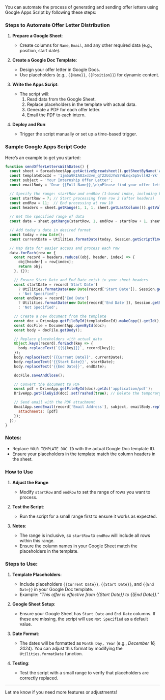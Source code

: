 You can automate the process of generating and sending offer letters using Google Apps Script by following these steps:

### Steps to Automate Offer Letter Distribution
1. **Prepare a Google Sheet**:
   - Create columns for `Name`, `Email`, and any other required data (e.g., position, start date).
   
2. **Create a Google Doc Template**:
   - Design your offer letter in Google Docs.
   - Use placeholders (e.g., `{{Name}}`, `{{Position}}`) for dynamic content.

3. **Write the Apps Script**:
   - The script will:
     1. Read data from the Google Sheet.
     2. Replace placeholders in the template with actual data.
     3. Generate a PDF for each offer letter.
     4. Email the PDF to each intern.

4. **Deploy and Run**:
   - Trigger the script manually or set up a time-based trigger.

### Sample Google Apps Script Code
Here’s an example to get you started:

```javascript
function sendOfferLettersWithDates() {
  const sheet = SpreadsheetApp.getActiveSpreadsheet().getSheetByName('Active'); // Sheet name
  const templateDocId = '1jm5a9KIA83xd3vn_qT22UdJYoS7WLnqx5p5vllH2-Yk'; // Replace with your template ID
  const subject = 'Your Internship Offer Letter';
  const emailBody = 'Dear {{Full Name}},\n\nPlease find your offer letter attached.\n\nBest regards,\nSahajanand Digital';

  // Specify the range: startRow and endRow (1-based index, including headers)
  const startRow = 7; // Start processing from row 2 (after headers)
  const endRow = 11;  // End processing at row 10
  const headers = sheet.getRange(1, 1, 1, sheet.getLastColumn()).getValues()[0]; // Get headers
  
  // Get the specified range of data
  const data = sheet.getRange(startRow, 1, endRow - startRow + 1, sheet.getLastColumn()).getValues();

  // Add today's date in desired format
  const today = new Date();
  const currentDate = Utilities.formatDate(today, Session.getScriptTimeZone(), "MMMM d, yyyy");

  // Map data for easier access and process each row
  data.forEach(row => {
    const record = headers.reduce((obj, header, index) => {
      obj[header] = row[index];
      return obj;
    }, {});

    // Ensure Start Date and End Date exist in your sheet headers
    const startDate = record['Start Date'] 
      ? Utilities.formatDate(new Date(record['Start Date']), Session.getScriptTimeZone(), "MMMM d, yyyy") 
      : 'Not Specified';
    const endDate = record['End Date'] 
      ? Utilities.formatDate(new Date(record['End Date']), Session.getScriptTimeZone(), "MMMM d, yyyy") 
      : 'Not Specified';

    // Create a new document from the template
    const doc = DriveApp.getFileById(templateDocId).makeCopy().getId();
    const docFile = DocumentApp.openById(doc);
    const body = docFile.getBody();

    // Replace placeholders with actual data
    Object.keys(record).forEach(key => {
      body.replaceText(`{{${key}}}`, record[key]);
    });
    body.replaceText('{{Current Date}}', currentDate);
    body.replaceText('{{Start Date}}', startDate);
    body.replaceText('{{End Date}}', endDate);

    docFile.saveAndClose();

    // Convert the document to PDF
    const pdf = DriveApp.getFileById(doc).getAs('application/pdf');
    DriveApp.getFileById(doc).setTrashed(true); // Delete the temporary doc

    // Send email with the PDF attachment
    GmailApp.sendEmail(record['Email Address'], subject, emailBody.replace('{{Full Name}}', record['Full Name']), {
      attachments: [pdf]
    });
  });
}
```

### Notes:
- Replace `YOUR_TEMPLATE_DOC_ID` with the actual Google Doc template ID.
- Ensure your placeholders in the template match the column headers in the sheet.

### How to Use
1. **Adjust the Range**:
   - Modify `startRow` and `endRow` to set the range of rows you want to process.

2. **Test the Script**:
   - Run the script for a small range first to ensure it works as expected.

3. **Notes**:
   - The range is inclusive, so `startRow` to `endRow` will include all rows within this range.
   - Ensure the column names in your Google Sheet match the placeholders in the template.

### Steps to Use:
1. **Template Placeholders**:
   - Include placeholders `{{Current Date}}`, `{{Start Date}}`, and `{{End Date}}` in your Google Doc template.
   - Example: *"This offer is effective from {{Start Date}} to {{End Date}}."*

2. **Google Sheet Setup**:
   - Ensure your Google Sheet has `Start Date` and `End Date` columns. If these are missing, the script will use `Not Specified` as a default value.

3. **Date Format**:
   - The dates will be formatted as `Month Day, Year` (e.g., *December 16, 2024*). You can adjust this format by modifying the `Utilities.formatDate` function.

4. **Testing**:
   - Test the script with a small range to verify that placeholders are correctly replaced.

---

Let me know if you need more features or adjustments!